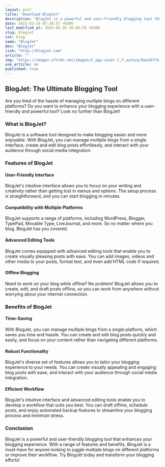 ```yaml
---
layout: post
title: "Download BlogJet"
description: "BlogJet is a powerful and user-friendly blogging tool that enhances your blogging experience. Learn about the features and benefits of BlogJet in this article."
date: 2023-03-26 07:30:57 +0300
last_modified_at: 2023-03-26 16:04:59 +0300
slug: blogjet
cat: blog
name: "BlogJet"
dev: "Blogjet"
link: "http://blogjet.com"
article: ""
img: "https://images.sftcdn.net/images/t_app-cover-l,f_auto/p/8aa1877a-9b62-11e6-bb25-00163ec9f5fa/514692888/blogjet-screenshot.jpg"
use_article: no
published: true
---
```

## BlogJet: The Ultimate Blogging Tool

Are you tired of the hassle of managing multiple blogs on different platforms? Do you want to enhance your blogging experience with a user-friendly and powerful tool? Look no further than BlogJet!

### What is BlogJet?

BlogJet is a software tool designed to make blogging easier and more enjoyable. With BlogJet, you can manage multiple blogs from a single interface, create and edit blog posts effortlessly, and interact with your audience through social media integration.

### Features of BlogJet

#### User-Friendly Interface

BlogJet's intuitive interface allows you to focus on your writing and creativity rather than getting lost in menus and options. The setup process is straightforward, and you can start blogging in minutes.

#### Compatibility with Multiple Platforms

BlogJet supports a range of platforms, including WordPress, Blogger, TypePad, Movable Type, LiveJournal, and more. So no matter where you blog, BlogJet has you covered.

#### Advanced Editing Tools

BlogJet comes equipped with advanced editing tools that enable you to create visually pleasing posts with ease. You can add images, videos and other media to your posts, format text, and even add HTML code if required.

#### Offline Blogging

Need to work on your blog while offline? No problem! BlogJet allows you to create, edit, and draft posts offline, so you can work from anywhere without worrying about your internet connection.

### Benefits of BlogJet

#### Time-Saving

With BlogJet, you can manage multiple blogs from a single platform, which saves you time and hassle. You can create and edit blog posts quickly and easily, and focus on your content rather than navigating different platforms.

#### Robust Functionality

BlogJet's diverse set of features allows you to tailor your blogging experience to your needs. You can create visually appealing and engaging blog posts with ease, and interact with your audience through social media integration.

#### Efficient Workflow

BlogJet's intuitive interface and advanced editing tools enable you to develop a workflow that suits you best. You can draft offline, schedule posts, and enjoy automated backup features to streamline your blogging process and minimize stress.

### Conclusion

BlogJet is a powerful and user-friendly blogging tool that enhances your blogging experience. With a range of features and benefits, BlogJet is a must-have for anyone looking to juggle multiple blogs on different platforms or improve their workflow. Try BlogJet today and transform your blogging efforts!